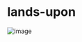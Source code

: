 # lands-upon
![image](https://user-images.githubusercontent.com/21967563/132374145-035bf51f-0714-4be0-9122-bc2be1027631.png)

